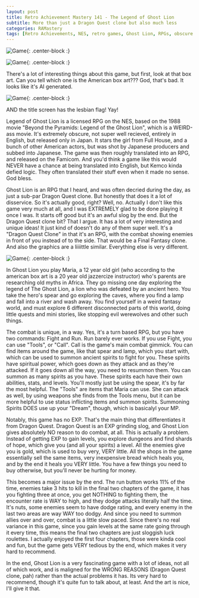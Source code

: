 ```yaml
---
layout: post
title: Retro Achievement Mastery 141 - The Legend of Ghost Lion
subtitle: More than just a Dragon Quest clone but also much less
categories: RAMastery
tags: [Retro Achievements, NES, retro games, Ghost Lion, RPGs, obscure games, Reviews]
---
```



![Game](https://imgur.com/Cf7aHOj.png){: .center-block :}

![Game](https://imgur.com/SE0sfeZ.png){: .center-block :}

There's a lot of interesting things about this game, but first, look at that box art. Can you tell which one is the American box art??? God, that's bad. It looks like it's AI generated.

![Game](https://imgur.com/O87H9Ek.png){: .center-block :}

AND the title screen has the lesbian flag! Yay!

Legend of Ghost Lion is a licensed RPG on the NES, based on the 1988 movie "Beyond the Pyramids: Legend of the Ghost Lion", which is a WEIRD-ass movie. It's extremely obscure, not super well recieved, entirely in English, but released only in Japan. It stars the girl from Full House, and a bunch of other American actors, but was shot by Japanese producers and subbed into Japanese. The game was then roughly translated into an RPG, and released on the Famicom. And you'd think a game like this would NEVER have a chance at being translated into English, but Kemco kinda defied logic. They often translated their stuff even when it made no sense. God bless.

Ghost Lion is an RPG that I heard, and was often decried during the day, as just a sub-par Dragon Quest clone. But honestly that does it a lot of disservice. So it's actually good, right? Well, no. Actually I don't like this game very much at all, and I was EXTREMELY glad to be done playing it once I was. It starts off good but it's an awful slog by the end. But the Dragon Quest clone bit? That I argue. It has a lot of very interesting and unique ideas! It just kind of doesn't do any of them super well. It's a "Dragon Quest Clone" in that it's an RPG, with the combat showing enemies in front of you instead of to the side. That would be a Final Fantasy clone. And also the graphics are a liiiittle similar. Everything else is very different.

![Game](https://imgur.com/p8uHJYH.png){: .center-block :}

In Ghost Lion you play Maria, a 12 year old girl (who according to the american box art is a 20 year old jazzercize instructor) who's parents are researching old myths in Africa. They go missing one day exploring the legend of The Ghost Lion, a lion who was defeated by an ancient hero. You take the hero's spear and go exploring the caves, where you find a lamp and fall into a river and wash away. You find yourself in a weird fantasy world, and must explore 6 different disconnected parts of this world, doing little quests and mini stories, like stopping evil werewolves and other such things.

The combat is unique, in a way. Yes, it's a turn based RPG, but you have two commands: Fight and Run. Run barely ever works. If you use Fight, you can use "Tools", or "Call". Call is the game's main combat gimmick. You can find items around the game, like that spear and lamp, which you start with, which can be used to summon ancient spirits to fight for you. These spirits have spiritual power, which goes down as they attack and as they're attacked. If it goes down all the way, you need to resummon them. You can summon as many spirits as you have. These spirits each have their own abilities, stats, and levels. You'll mostly just be using the spear, it's by far the most helpful. The "Tools" are items that Maria can use. She can attack as well, by using weapons she finds from the Tools menu, but it can be more helpful to use status inflicting items and summon spirits. Summoning Spirits DOES use up your "Dream", though, which is basicalyl your MP.

Notably, this game has no EXP. That's the main thing that differentiates it from Dragon Quest. Dragon Quest is an EXP grinding slog, and Ghost Lion gives absolutely NO reason to do combat, at all. This is actually a problem. Instead of getting EXP to gain levels, you explore dungeons and find shards of hope, which give you (and all your spirits) a level. All the enemies give you is gold, which is used to buy very, VERY little. All the shops in the game essentially sell the same items, very inexpensive bread which heals you, and by the end it heals you VERY little. You have a few things you need to buy otherwise, but you'll never be hurting for money.

This becomes a major issue by the end. The run button works 11% of the time, enemies take 3 hits to kill in the final two chapters of the game, it has you fighting three at once, you get NOTHING to fighting them, the encounter rate is WAY to high, and they dodge attacks literally half the time. It's nuts, some enemies seem to have dodge rating, and every enemy in the last two areas are way WAY too dodgy. And since you need to summon allies over and over, combat is a little slow paced. Since there's no real variance in this game, since you gain levels at the same rate going through it every time, this means the final two chapters are just sloggish luck roulettes. I actually enjoyed the first four chapters, those were kinda cool and fun, but the game gets VERY tedious by the end, which makes it very hard to recommend.

In the end, Ghost Lion is a very fascinating game with a lot of ideas, not all of which work, and is maligned for the WRONG REASONS (Dragon Quest clone, pah) rather than the actual problems it has. Its very hard to recommend, though it's quite fun to talk about, at least. And the art is nice, I'll give it that.